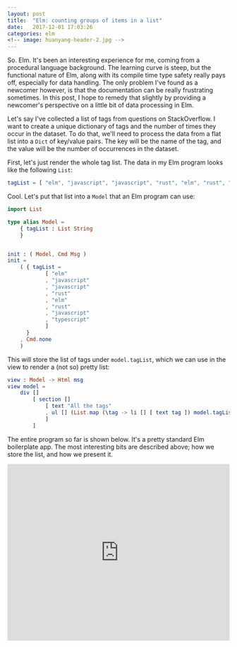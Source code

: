 ```yaml
---
layout: post
title:  "Elm: counting groups of items in a list"
date:   2017-12-01 17:03:26
categories: elm
<!-- image: huanyang-header-2.jpg -->
---
```


So. Elm. It's been an interesting experience for me, coming from a procedural language background. The learning curve is steep, but the functional nature of Elm, along with its compile time type safety really pays off, especially for data handling. The only problem I've found as a newcomer however, is that the documentation can be really frustrating sometimes. In this post, I hope to remedy that slightly by providing a newcomer's perspective on a little bit of data processing in Elm.

Let's say I've collected a list of tags from questions on StackOverflow. I want to create a unique dictionary of tags and the number of times they occur in the dataset. To do that, we'll need to process the data from a flat list into a `Dict` of key/value pairs. The key will be the name of the tag, and the value will be the number of occurrences in the dataset.

First, let's just render the whole tag list. The data in my Elm program looks like the following `List`:

```elm
tagList = [ "elm", "javascript", "javascript", "rust", "elm", "rust", "javascript", "typescript" ]
```

Cool. Let's put that list into a `Model` that an Elm program can use:

```elm
import List

type alias Model =
    { tagList : List String
    }


init : ( Model, Cmd Msg )
init =
    ( { tagList =
            [ "elm"
            , "javascript"
            , "javascript"
            , "rust"
            , "elm"
            , "rust"
            , "javascript"
            , "typescript"
            ]
      }
    , Cmd.none
    )
```

This will store the list of tags under `model.tagList`, which we can use in the view to render a (not so) pretty list:

```elm
view : Model -> Html msg
view model =
    div []
        [ section []
            [ text "All the tags"
            , ul [] (List.map (\tag -> li [] [ text tag ]) model.tagList)
            ]
        ]
```

The entire program so far is shown below. It's a pretty standard Elm boilerplate app. The most interesting bits are described above; how we store the list, and how we present it.

<iframe src="https://ellie-app.com/embed/9vWnYkPqxa1/2" style="width:100%; height:400px; border:0; overflow:hidden;" sandbox="allow-modals allow-forms allow-popups allow-scripts allow-same-origin"></iframe>